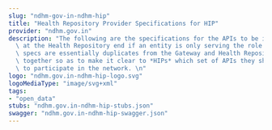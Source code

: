 ```yaml
---
slug: "ndhm-gov-in-ndhm-hip"
title: "Health Repository Provider Specifications for HIP"
provider: "ndhm.gov.in"
description: "The following are the specifications for the APIs to be implemented\
  \ at the Health Repository end if an entity is only serving the role of a HIP. The\
  \ specs are essentially duplicates from the Gateway and Health Repository, but put\
  \ together so as to make it clear to *HIPs* which set of APIs they should implement\
  \ to participate in the network. \n"
logo: "ndhm.gov.in-ndhm-hip-logo.svg"
logoMediaType: "image/svg+xml"
tags:
- "open_data"
stubs: "ndhm.gov.in-ndhm-hip-stubs.json"
swagger: "ndhm.gov.in-ndhm-hip-swagger.json"
---
```

